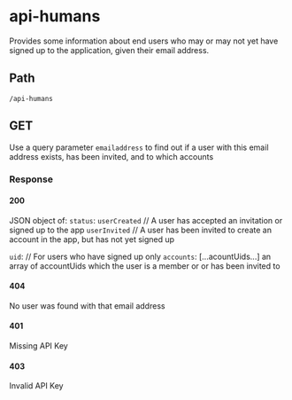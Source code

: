 # api-humans

Provides some information about end users who may or may not yet have signed up to the application, given their email address.

## Path

`/api-humans`

## GET

Use a query parameter `emailaddress` to find out if a user with this email address exists, has been invited, and to which accounts

### Response

#### 200

JSON object of: `status`: `userCreated` // A user has accepted an invitation or signed up to the app `userInvited` // A user has been invited to create an account in the app, but has not yet signed up

`uid`: // For users who have signed up only `accounts`: \[...acountUids...] an array of accountUids which the user is a member or or has been invited to

#### 404

No user was found with that email address

#### 401

Missing API Key

#### 403

Invalid API Key
